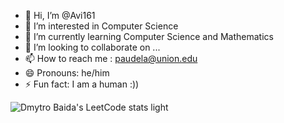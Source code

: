 - 👋 Hi, I’m @Avi161
- 👀 I’m interested in Computer Science
- 🌱 I’m currently learning Computer Science and Mathematics
- 💞️ I’m looking to collaborate on ...
- 📫 How to reach me : paudela@union.edu
- 😄 Pronouns: he/him
- ⚡ Fun fact: I am a human :))
  
![Dmytro Baida's LeetCode stats light](https://leetcode-badge-sage.vercel.app/badge/Aviiii1/?bgColor=fff)

